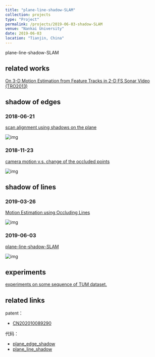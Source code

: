 ```yaml
---
title: "plane-line-shadow-SLAM"
collection: projects
type: "Project"
permalink: /projects/2019-06-03-shadow-SLAM
venue: "Nankai University"
date: 2019-06-03
location: "Tianjin, China"
---
```


plane-line-shadow-SLAM

## related works

<a href="http://sunqinxuan.github.io/files/projects-2019-06-03-related-work.pdf">On 3-D Motion Estimation from Feature Tracks in 2-D FS Sonar Video (TRO2013)</a>

## shadow of edges

### 2018-06-21

<a href="http://sunqinxuan.github.io/files/projects-2019-06-03-edge-shadow-1.pdf">scan alignment using shadows on the plane</a>

![img](https://sunqinxuan.github.io/images/projects-2019-06-03-img1.png)

### 2018-11-23

<a href="http://sunqinxuan.github.io/files/projects-2019-06-03-edge-shadow-2.pdf">camera motion v.s. change of the occluded points</a>

![img](https://sunqinxuan.github.io/images/projects-2019-06-03-img2.png)

## shadow of lines

### 2019-03-26

<a href="http://sunqinxuan.github.io/files/projects-2019-06-03-line-shadow-1.pdf">Motion Estimation using Occluding Lines</a>

![img](https://sunqinxuan.github.io/images/projects-2019-06-03-img3.png)

### 2019-06-03

<a href="http://sunqinxuan.github.io/files/projects-2019-06-03-line-shadow-2.pdf">plane-line-shadow-SLAM</a>

![img](https://sunqinxuan.github.io/images/projects-2019-06-03-img4.png)

## experiments

<a href="http://sunqinxuan.github.io/files/projects-2019-06-03-expr.pdf">experiments on some sequence of TUM dataset.</a>

## related links

patent：
- [CN202010089290](https://sunqinxuan.github.io/publication/CN202010089290)

代码：
- [plane_edge_shadow](https://github.com/sunqinxuan/plane_edge_shadow)
- [plane_line_shadow](https://github.com/sunqinxuan/plane_line_shadow)